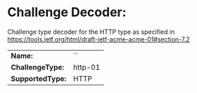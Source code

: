 ﻿
# Challenge Decoder: 

Challenge type decoder for the HTTP type as specified in https://tools.ietf.org/html/draft-ietf-acme-acme-01#section-7.2

| | |
|-|-|
| **Name:** | ``
| **ChallengeType:** | http-01
| **SupportedType:** | HTTP

